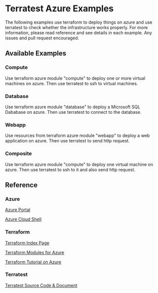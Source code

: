 # Terratest Azure Examples

The following examples use terraform to deploy things on azure and use terratest to check whether the infrastructure works properly. For more information, please read reference and see details in each example. Any issues and pull request encouraged.

## Available Examples

### Compute

Use terraform azure module "compute" to deploy one or more virtual machines on azure. Then use terratest to ssh to virtual machines.

### Database

Use terraform azure module "database" to deploy a Microsoft SQL Dababase on azure. Then use terratest to connect to the database.

### Webapp

Use resources from terraform azure module "webapp" to deploy a web application on azure. Then use terratest to send http request.

### Composite

Use terraform azure module "compute" to deploy one virtual machine on azure. Then use terratest to ssh to it and also send http request.

## Reference

### Azure

[Azure Portal](https://portal.azure.com/)

[Azure Cloud Shell](https://shell.azure.com/)

### Terraform

[Terraform Index Page](https://www.terraform.io/)

[Terraform Modules for Azure](https://registry.terraform.io/browse?provider=azurerm)

[Terraform Tutorial on Azure](https://docs.microsoft.com/en-us/azure/terraform/)

### Terratest

[Terratest Source Code & Document](https://github.com/gruntwork-io/terratest/)
